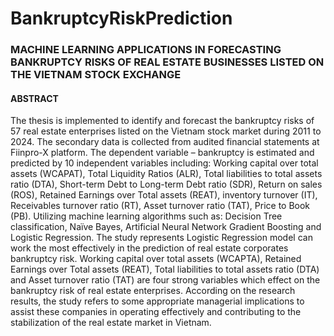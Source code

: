 # BankruptcyRiskPrediction
### MACHINE LEARNING APPLICATIONS IN FORECASTING BANKRUPTCY RISKS OF REAL ESTATE BUSINESSES LISTED ON THE VIETNAM STOCK EXCHANGE
#### ABSTRACT
The thesis is implemented to identify and forecast the bankruptcy risks of 57 real estate enterprises listed on the Vietnam stock market during 2011 to 2024. The secondary data is collected from audited financial statements at Fiinpro-X platform. The dependent variable – bankruptcy is estimated and predicted by 10 independent variables including: Working capital over total assets (WCAPAT), Total Liquidity Ratios (ALR), Total liabilities to total assets ratio (DTA), Short-term Debt to Long-term Debt ratio (SDR), Return on sales (ROS), Retained Earnings over Total assets (REAT), inventory turnover (IT), Receivables turnover ratio (RT), Asset turnover ratio (TAT), Price to Book (PB).
Utilizing machine learning algorithms such as: Decision Tree classification, Naïve Bayes, Artificial Neural Network Gradient Boosting and Logistic Regression. The study represents Logistic Regression model can work the most effectively in the prediction of real estate corporates bankruptcy risk. Working capital over total assets (WCAPTA), Retained Earnings over Total assets (REAT), Total liabilities to total assets ratio (DTA) and Asset turnover ratio (TAT) are four strong variables which effect on the bankruptcy risk of real estate enterprises.
According on the research results, the study refers to some appropriate managerial implications to assist these companies in operating effectively and contributing to the stabilization of the real estate market in Vietnam.

